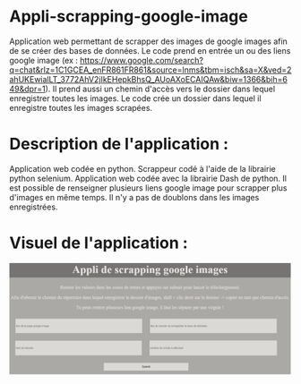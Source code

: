 # Appli-scrapping-google-image
Application web permettant de scrapper des images de google images afin de se créer des bases de données.
Le code prend en entrée un ou des liens google image (ex : https://www.google.com/search?q=chat&rlz=1C1GCEA_enFR861FR861&source=lnms&tbm=isch&sa=X&ved=2ahUKEwialLT_3772AhV2jIkEHepkBhsQ_AUoAXoECAIQAw&biw=1366&bih=649&dpr=1).
Il prend aussi un chemin d'accès vers le dossier dans lequel enregistrer toutes les images. 
Le code crée un dossier dans lequel il enregistre toutes les images scrapées.

# Description de l'application :
Application web codée en python. 
Scrappeur codé à l'aide de la librairie python selenium.
Application web codée avec la librairie Dash de python.
Il est possible de renseigner plusieurs liens google image pour scrapper plus d'images en même temps. Il n'y a pas de doublons dans les images enregistrées.

# Visuel de l'application :
![screenshot1](https://github.com/Bessouat40/Appli-scrapping-google-image/blob/main/capture_scrap.png?raw=true)
